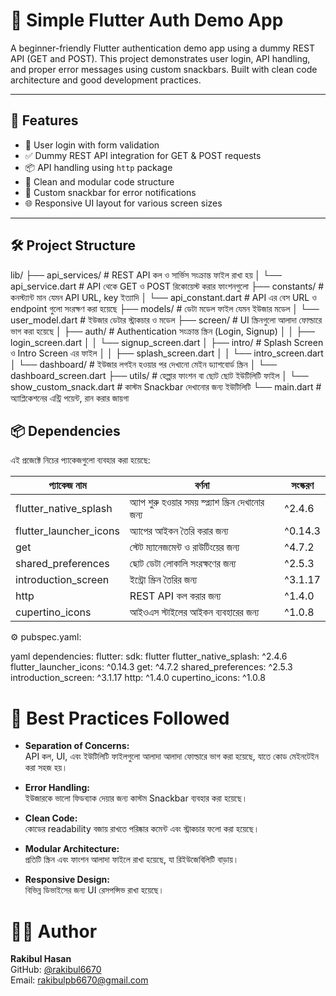 # 🚀 Simple Flutter Auth Demo App

A beginner-friendly Flutter authentication demo app using a dummy REST API (GET and POST). This project demonstrates user login, API handling, and proper error messages using custom snackbars. Built with clean code architecture and good development practices.

---

## 📱 Features

- 🔐 User login with form validation
- ✅ Dummy REST API integration for GET & POST requests
- 📦 API handling using `http` package
- 🍭 Clean and modular code structure
- 🔔 Custom snackbar for error notifications
- 🌐 Responsive UI layout for various screen sizes

---

## 🛠️ Project Structure
lib/
├── api_services/          # REST API কল ও সার্ভিস সংক্রান্ত ফাইল রাখা হয়
│   └── api_service.dart   # API থেকে GET ও POST রিকোয়েস্ট করার ফাংশনগুলো
├── constants/             # কনস্ট্যান্ট মান যেমন API URL, key ইত্যাদি
│   └── api_constant.dart  # API এর বেস URL ও endpoint গুলো সংরক্ষণ করা হয়েছে
├── models/                # ডেটা মডেল ফাইল যেমন ইউজার মডেল
│   └── user_model.dart    # ইউজার ডেটার স্ট্রাকচার ও মডেল
├── screen/                # UI স্ক্রিনগুলো আলাদা ফোল্ডারে ভাগ করা হয়েছে
│   ├── auth/              # Authentication সংক্রান্ত স্ক্রিন (Login, Signup)
│   │   ├── login_screen.dart
│   │   └── signup_screen.dart
│   ├── intro/             # Splash Screen ও Intro Screen এর ফাইল
│   │   ├── splash_screen.dart
│   │   └── intro_screen.dart
│   └── dashboard/         # ইউজার লগইন হওয়ার পর দেখানো মেইন ড্যাশবোর্ড স্ক্রিন
│       └── dashboard_screen.dart
├── utils/                 # হেল্পার ফাংশন বা ছোট ছোট ইউটিলিটি ফাইল
│   └── show_custom_snack.dart  # কাস্টম Snackbar দেখানোর জন্য ইউটিলিটি
└── main.dart              # অ্যাপ্লিকেশনের এন্ট্রি পয়েন্ট, রান করার জায়গা


## 📦 Dependencies

এই প্রজেক্টে নিচের প্যাকেজগুলো ব্যবহার করা হয়েছে:

| প্যাকেজ নাম             | বর্ণনা                                      | সংস্করণ       |
|------------------------|---------------------------------------------|---------------|
| flutter_native_splash  | অ্যাপ শুরু হওয়ার সময় স্প্ল্যাশ স্ক্রিন দেখানোর জন্য | ^2.4.6        |
| flutter_launcher_icons | অ্যাপের আইকন তৈরি করার জন্য                | ^0.14.3       |
| get                    | স্টেট ম্যানেজমেন্ট ও রাউটিংয়ের জন্য             | ^4.7.2        |
| shared_preferences     | ছোট ডেটা লোকালি সংরক্ষণের জন্য               | ^2.5.3        |
| introduction_screen    | ইন্ট্রো স্ক্রিন তৈরির জন্য                         | ^3.1.17       |
| http                   | REST API কল করার জন্য                       | ^1.4.0        |
| cupertino_icons        | আইওএস স্টাইলের আইকন ব্যবহারের জন্য          | ^1.0.8        |


⚙️ pubspec.yaml:

yaml
dependencies:
  flutter:
    sdk: flutter
  flutter_native_splash: ^2.4.6
  flutter_launcher_icons: ^0.14.3
  get: ^4.7.2
  shared_preferences: ^2.5.3
  introduction_screen: ^3.1.17
  http: ^1.4.0
  cupertino_icons: ^1.0.8
  
# 🧠 Best Practices Followed
- **Separation of Concerns:**  
  API কল, UI, এবং ইউটিলিটি ফাইলগুলো আলাদা আলাদা ফোল্ডারে ভাগ করা হয়েছে, যাতে কোড মেইনটেইন করা সহজ হয়।

- **Error Handling:**  
  ইউজারকে ভালো ফিডব্যাক দেয়ার জন্য কাস্টম Snackbar ব্যবহার করা হয়েছে।

- **Clean Code:**  
  কোডের readability বজায় রাখতে পরিষ্কার কমেন্ট এবং স্ট্রাকচার ফলো করা হয়েছে।

- **Modular Architecture:**  
  প্রতিটি স্ক্রিন এবং ফাংশন আলাদা ফাইলে রাখা হয়েছে, যা রিইউজেবিলিটি বাড়ায়।

- **Responsive Design:**  
  বিভিন্ন ডিভাইসের জন্য UI রেসপন্সিভ রাখা হয়েছে।


# 🧑‍💻 Author

**Rakibul Hasan**  
GitHub: [@rakibul6670](https://github.com/rakibul6670)  
Email: rakibulpb6670@gmail.com  




